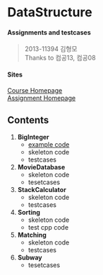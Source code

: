 DataStructure
===

#### Assignments and testcases
> 2013-11394 김형모  
> Thanks to 컴공13, 컴공08

#### Sites
[Course Homepage](http://soar.snu.ac.kr/course.html)  
[Assignment Homepage](http://soar.snu.ac.kr:8080/)

## Contents
1. **BigInteger**
   * [example code](https://github.com/kalaluthien/DataStructure/tree/BigInteger)
   * skeleton code
   * testcases
2. **MovieDatabase**
   * skeleton code
   * tesetcases
3. **StackCalculator**
   * skeleton code
   * testcases
4. **Sorting**
   * skeleton code
   * test cpp code
5. **Matching**
   * skeleton code
   * testcases
6. **Subway**
   * tesetcases
